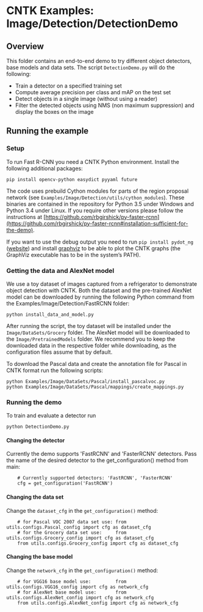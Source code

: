 # CNTK Examples: Image/Detection/DetectionDemo

## Overview

This folder contains an end-to-end demo to try different object detectors, base models and data sets. The script `DetectionDemo.py` will do the following:

* Train a detector on a specified training set
* Compute average precision per class and mAP on the test set
* Detect objects in a single image (without using a reader)
* Filter the detected objects using NMS (non maximum suppression) and display the boxes on the image

## Running the example

### Setup

To run Fast R-CNN you need a CNTK Python environment. Install the following additional packages:

```
pip install opencv-python easydict pyyaml future
```

The code uses prebuild Cython modules for parts of the region proposal network (see `Examples/Image/Detection/utils/cython_modules`). 
These binaries are contained in the repository for Python 3.5 under Windows and Python 3.4 under Linux.
If you require other versions please follow the instructions at [https://github.com/rbgirshick/py-faster-rcnn](https://github.com/rbgirshick/py-faster-rcnn#installation-sufficient-for-the-demo).

If you want to use the debug output you need to run `pip install pydot_ng` ([website](https://pypi.python.org/pypi/pydot-ng)) and install [graphviz](http://graphviz.org/) to be able to plot the CNTK graphs (the GraphViz executable has to be in the system’s PATH).

### Getting the data and AlexNet model

We use a toy dataset of images captured from a refrigerator to demonstrate object detection with CNTK. Both the dataset and the pre-trained AlexNet model can be downloaded by running the following Python command from the Examples/Image/Detection/FastRCNN folder:

`python install_data_and_model.py`

After running the script, the toy dataset will be installed under the `Image/DataSets/Grocery` folder. The AlexNet model will be downloaded to the `Image/PretrainedModels` folder. 
We recommend you to keep the downloaded data in the respective folder while downloading, as the configuration files assume that by default.

To download the Pascal data and create the annotation file for Pascal in CNTK format run the following scripts:

```
python Examples/Image/DataSets/Pascal/install_pascalvoc.py
python Examples/Image/DataSets/Pascal/mappings/create_mappings.py
```

### Running the demo

To train and evaluate a detector run

`python DetectionDemo.py`

#### Changing the detector

Currently the demo supports 'FastRCNN' and 'FasterRCNN' detectors. Pass the name of the desired detector to the get_configuration() method from main:

```
    # Currently supported detectors: 'FastRCNN', 'FasterRCNN'
    cfg = get_configuration('FastRCNN')
```

#### Changing the data set

Change the `dataset_cfg` in the `get_configuration()` method:

```
    # for Pascal VOC 2007 data set use: from utils.configs.Pascal_config import cfg as dataset_cfg
    # for the Grocery data set use:     from utils.configs.Grocery_config import cfg as dataset_cfg
    from utils.configs.Grocery_config import cfg as dataset_cfg
```

#### Changing the base model

Change the `network_cfg` in the `get_configuration()` method:

```
    # for VGG16 base model use:         from utils.configs.VGG16_config import cfg as network_cfg
    # for AlexNet base model use:       from utils.configs.AlexNet_config import cfg as network_cfg
    from utils.configs.AlexNet_config import cfg as network_cfg
```

